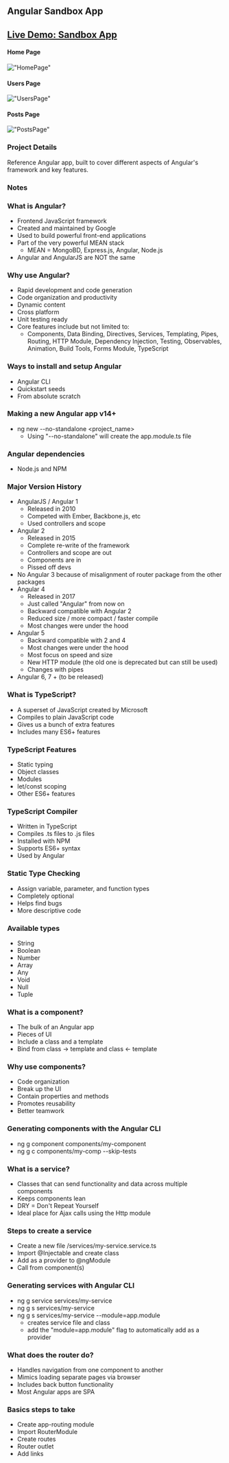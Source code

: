 ## Angular Sandbox App

## [Live Demo: Sandbox App](https://replit.com/@gdbecker/SandboxApp)

#### Home Page

!["HomePage"](./HomePage.png)

#### Users Page

!["UsersPage"](./UsersPage.png)

#### Posts Page

!["PostsPage"](./PostsPage.png)

### Project Details

Reference Angular app, built to cover different aspects of Angular's framework and key features.

### Notes

### What is Angular?

- Frontend JavaScript framework
- Created and maintained by Google
- Used to build powerful front-end applications
- Part of the very powerful MEAN stack
  - MEAN = MongoBD, Express.js, Angular, Node.js
- Angular and AngularJS are NOT the same

### Why use Angular?

- Rapid development and code generation
- Code organization and productivity
- Dynamic content
- Cross platform
- Unit testing ready
- Core features include but not limited to:
  - Components, Data Binding, Directives, Services, Templating, Pipes, Routing, HTTP Module, Dependency Injection, Testing, Observables, Animation, Build Tools, Forms Module, TypeScript

### Ways to install and setup Angular

- Angular CLI
- Quickstart seeds
- From absolute scratch

### Making a new Angular app v14+

- ng new --no-standalone <project_name>
  - Using "--no-standalone" will create the app.module.ts file

### Angular dependencies

- Node.js and NPM

### Major Version History

- AngularJS / Angular 1
  - Released in 2010
  - Competed with Ember, Backbone.js, etc
  - Used controllers and scope
- Angular 2
  - Released in 2015
  - Complete re-write of the framework
  - Controllers and scope are out
  - Components are in
  - Pissed off devs
- No Angular 3 because of misalignment of router package from the other packages
- Angular 4
  - Released in 2017
  - Just called "Angular" from now on
  - Backward compatible with Angular 2
  - Reduced size / more compact / faster compile
  - Most changes were under the hood
- Angular 5
  - Backward compatible with 2 and 4
  - Most changes were under the hood
  - Most focus on speed and size
  - New HTTP module (the old one is deprecated but can still be used)
  - Changes with pipes
- Angular 6, 7 + (to be released)

### What is TypeScript?

- A superset of JavaScript created by Microsoft
- Compiles to plain JavaScript code
- Gives us a bunch of extra features
- Includes many ES6+ features

### TypeScript Features

- Static typing
- Object classes
- Modules
- let/const scoping
- Other ES6+ features

### TypeScript Compiler

- Written in TypeScript
- Compiles .ts files to .js files
- Installed with NPM
- Supports ES6+ syntax
- Used by Angular

### Static Type Checking

- Assign variable, parameter, and function types
- Completely optional
- Helps find bugs
- More descriptive code

### Available types

- String
- Boolean
- Number
- Array
- Any
- Void
- Null
- Tuple

### What is a component?

- The bulk of an Angular app
- Pieces of UI
- Include a class and a template
- Bind from class -> template and class <- template

### Why use components?

- Code organization
- Break up the UI
- Contain properties and methods
- Promotes reusability
- Better teamwork

### Generating components with the Angular CLI

- ng g component components/my-component
- ng g c components/my-comp --skip-tests

### What is a service?

- Classes that can send functionality and data across multiple components
- Keeps components lean
- DRY = Don't Repeat Yourself
- Ideal place for Ajax calls using the Http module

### Steps to create a service

- Create a new file /services/my-service.service.ts
- Import @Injectable and create class
- Add as a provider to @ngModule
- Call from component(s)

### Generating services with Angular CLI

- ng g service services/my-service
- ng g s services/my-service
- ng g s services/my-service --module=app.module
  - creates service file and class
  - add the "module=app.module" flag to automatically add as a provider

### What does the router do?

- Handles navigation from one component to another
- Mimics loading separate pages via browser
- Includes back button functionality
- Most Angular apps are SPA

### Basics steps to take

- Create app-routing module
- Import RouterModule
- Create routes
- Router outlet
- Add links
